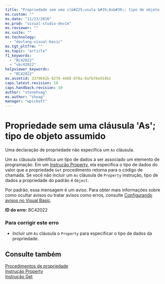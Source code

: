```yaml
---
title: "Propriedade sem uma cl&#225;usula &#39;As&#39;; tipo de objeto assumido | Microsoft Docs"
ms.custom: ""
ms.date: "11/23/2016"
ms.prod: "visual-studio-dev14"
ms.reviewer: ""
ms.suite: ""
ms.technology: 
  - "devlang-visual-basic"
ms.tgt_pltfrm: ""
ms.topic: "article"
f1_keywords: 
  - "BC42022"
  - "vbc42022"
helpviewer_keywords: 
  - "BC42022"
ms.assetid: 3379692b-8278-4488-878a-0afb76e554b1
caps.latest.revision: 10
caps.handback.revision: 10
author: "stevehoag"
ms.author: "shoag"
manager: "wpickett"
---
```

# Propriedade sem uma cl&#225;usula &#39;As&#39;; tipo de objeto assumido
Uma declaração de propriedade não especifica um `As` cláusula.  
  
 Um `As` cláusula identifica um tipo de dados a ser associado um elemento de programação. Em um [Instrução Property](../../visual-basic/language-reference/statements/property-statement.md), ela especifica o tipo de dados do valor que a propriedade `Get` procedimento retorna para o código de chamada. Se você não incluir um `As` cláusula de `Property` instrução, tipo de dados a propriedade do padrão é `Object`.  
  
 Por padrão, essa mensagem é um aviso. Para obter mais informações sobre como ocultar avisos ou tratar avisos como erros, consulte [Configurando avisos no Visual Basic](/visual-studio/ide/configuring-warnings-in-visual-basic).  
  
 **ID do erro:** BC42022  
  
### Para corrigir este erro  
  
-   Incluir um `As` cláusula o `Property` para especificar o tipo de dados da propriedade.  
  
## Consulte também  
 [Procedimentos de propriedade](../../visual-basic/programming-guide/language-features/procedures/property-procedures.md)   
 [Instrução Property](../../visual-basic/language-reference/statements/property-statement.md)   
 [Instrução Get](../../visual-basic/language-reference/statements/get-statement.md)